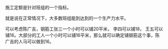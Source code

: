 施工定额是针对班组的一个指标。

就是说在正常情况下，大多数班组能到达到的一个生产力水平。


可以考虑陈广吉，钢筋工张三一个小时可以铺20平米，
李四可以铺18， 王五可以铺16。大部分的工人一个小时可以铺16平米，那么就可以确定铺钢筋这个事，陈广吉的人马可以做到16。